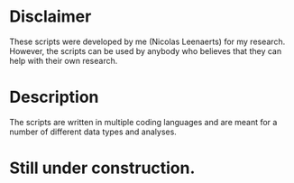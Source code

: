 # Disclaimer
These scripts were developed by me (Nicolas Leenaerts) for my research. However, the scripts can be used by anybody who believes that they can help with their own research. 

# Description
The scripts are written in multiple coding languages and are meant for a number of different data types and analyses.

# Still under construction.
